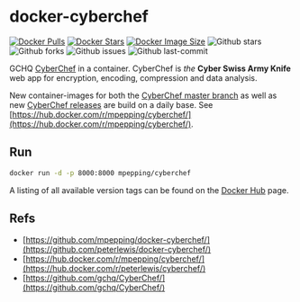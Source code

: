 # docker-cyberchef

[![Docker Pulls](https://badgen.net/docker/pulls/peterlewis/cyberchef?icon=docker&label=pulls)](https://hub.docker.com/r/trueosiris/godaddypy/)
[![Docker Stars](https://badgen.net/docker/stars/peterlewis/cyberchef?icon=docker&label=stars)](https://hub.docker.com/r/trueosiris/godaddypy/)
[![Docker Image Size](https://badgen.net/docker/size/peterlewis/cyberchef?icon=docker&label=image%20size)](https://hub.docker.com/r/trueosiris/godaddypy/)
![Github stars](https://badgen.net/github/stars/peterlewis/docker-cyberchef?icon=github&label=stars)
![Github forks](https://badgen.net/github/forks/peterlewis/docker-cyberchef?icon=github&label=forks)
![Github issues](https://img.shields.io/github/issues/peterlewis/docker-cyberchef)
![Github last-commit](https://img.shields.io/github/last-commit/mpepping/docker-cyberchef)


GCHQ [CyberChef](https://github.com/gchq/CyberChef/) in a container. CyberChef is *the* **Cyber Swiss Army Knife** web app for encryption, encoding, compression and data analysis.

New container-images for both the [CyberChef master branch](https://github.com/gchq/CyberChef) as well as new [CyberChef releases](https://github.com/gchq/CyberChef/releases) are build on a daily base. See [https://hub.docker.com/r/mpepping/cyberchef/](https://hub.docker.com/r/mpepping/cyberchef/).

## Run

```bash
docker run -d -p 8000:8000 mpepping/cyberchef
```

A listing of all available version tags can be found on the [Docker Hub](https://hub.docker.com/r/peterlewis/cyberchef/tags) page.

## Refs

* [https://github.com/mpepping/docker-cyberchef/](https://github.com/peterlewis/docker-cyberchef/)
* [https://hub.docker.com/r/mpepping/cyberchef/](https://hub.docker.com/r/peterlewis/cyberchef/)
* [https://github.com/gchq/CyberChef/](https://github.com/gchq/CyberChef/)
